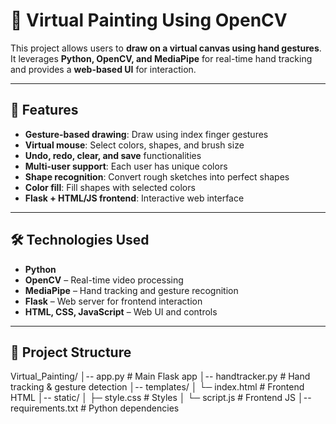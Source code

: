 # 🎨 Virtual Painting Using OpenCV

This project allows users to **draw on a virtual canvas using hand gestures**.  
It leverages **Python, OpenCV, and MediaPipe** for real-time hand tracking and provides a **web-based UI** for interaction.

---

## 🚀 Features
- **Gesture-based drawing**: Draw using index finger gestures  
- **Virtual mouse**: Select colors, shapes, and brush size  
- **Undo, redo, clear, and save** functionalities  
- **Multi-user support**: Each user has unique colors  
- **Shape recognition**: Convert rough sketches into perfect shapes  
- **Color fill**: Fill shapes with selected colors  
- **Flask + HTML/JS frontend**: Interactive web interface  

---

## 🛠 Technologies Used
- **Python**  
- **OpenCV** – Real-time video processing  
- **MediaPipe** – Hand tracking and gesture recognition  
- **Flask** – Web server for frontend interaction  
- **HTML, CSS, JavaScript** – Web UI and controls  

---

## 📂 Project Structure
Virtual_Painting/
│-- app.py # Main Flask app
│-- handtracker.py # Hand tracking & gesture detection
│-- templates/
│ └─ index.html # Frontend HTML
│-- static/
│ ├─ style.css # Styles
│ └─ script.js # Frontend JS
│-- requirements.txt # Python dependencies
